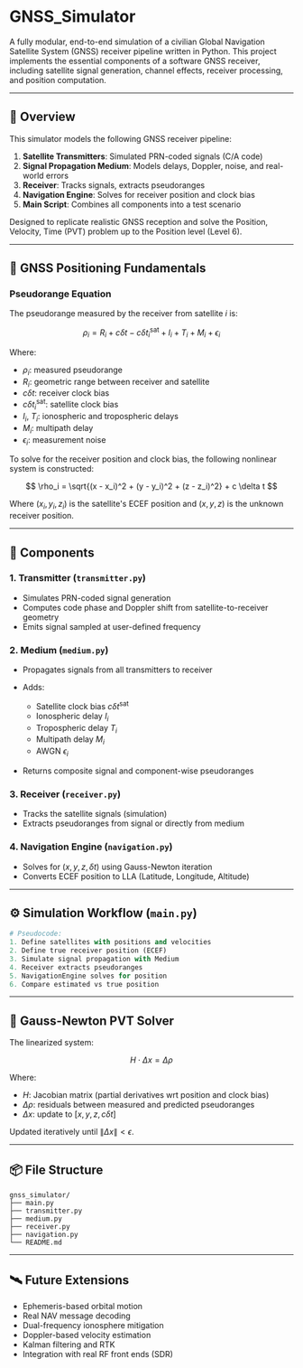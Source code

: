 # GNSS\_Simulator

A fully modular, end-to-end simulation of a civilian Global Navigation Satellite System (GNSS) receiver pipeline written in Python. This project implements the essential components of a software GNSS receiver, including satellite signal generation, channel effects, receiver processing, and position computation.

---

## 🚀 Overview

This simulator models the following GNSS receiver pipeline:

1. **Satellite Transmitters**: Simulated PRN-coded signals (C/A code)
2. **Signal Propagation Medium**: Models delays, Doppler, noise, and real-world errors
3. **Receiver**: Tracks signals, extracts pseudoranges
4. **Navigation Engine**: Solves for receiver position and clock bias
5. **Main Script**: Combines all components into a test scenario

Designed to replicate realistic GNSS reception and solve the Position, Velocity, Time (PVT) problem up to the Position level (Level 6).

---

## 📐 GNSS Positioning Fundamentals

### Pseudorange Equation

The pseudorange measured by the receiver from satellite $i$ is:

$$
\rho_i = R_i + c \delta t - c \delta t_i^{\text{sat}} + I_i + T_i + M_i + \epsilon_i
$$

Where:

* $\rho_i$: measured pseudorange
* $R_i$: geometric range between receiver and satellite
* $c \delta t$: receiver clock bias
* $c \delta t_i^{\text{sat}}$: satellite clock bias
* $I_i$, $T_i$: ionospheric and tropospheric delays
* $M_i$: multipath delay
* $\epsilon_i$: measurement noise

To solve for the receiver position and clock bias, the following nonlinear system is constructed:

$$
\rho_i = \sqrt{(x - x_i)^2 + (y - y_i)^2 + (z - z_i)^2} + c \delta t
$$

Where $(x_i, y_i, z_i)$ is the satellite's ECEF position and $(x, y, z)$ is the unknown receiver position.

---

## 🧱 Components

### 1. Transmitter (`transmitter.py`)

* Simulates PRN-coded signal generation
* Computes code phase and Doppler shift from satellite-to-receiver geometry
* Emits signal sampled at user-defined frequency

### 2. Medium (`medium.py`)

* Propagates signals from all transmitters to receiver
* Adds:

  * Satellite clock bias $c\delta t^{\text{sat}}$
  * Ionospheric delay $I_i$
  * Tropospheric delay $T_i$
  * Multipath delay $M_i$
  * AWGN $\epsilon_i$
* Returns composite signal and component-wise pseudoranges

### 3. Receiver (`receiver.py`)

* Tracks the satellite signals (simulation)
* Extracts pseudoranges from signal or directly from medium

### 4. Navigation Engine (`navigation.py`)

* Solves for $(x, y, z, \delta t)$ using Gauss-Newton iteration
* Converts ECEF position to LLA (Latitude, Longitude, Altitude)

---

## ⚙️ Simulation Workflow (`main.py`)

```python
# Pseudocode:
1. Define satellites with positions and velocities
2. Define true receiver position (ECEF)
3. Simulate signal propagation with Medium
4. Receiver extracts pseudoranges
5. NavigationEngine solves for position
6. Compare estimated vs true position
```

---

## 📌 Gauss-Newton PVT Solver

The linearized system:

$$
H \cdot \Delta x = \Delta \rho
$$

Where:

* $H$: Jacobian matrix (partial derivatives wrt position and clock bias)
* $\Delta \rho$: residuals between measured and predicted pseudoranges
* $\Delta x$: update to $[x, y, z, c\delta t]$

Updated iteratively until $\|\Delta x\| < \epsilon$.

---

## 📦 File Structure

```
gnss_simulator/
├── main.py
├── transmitter.py
├── medium.py
├── receiver.py
├── navigation.py
└── README.md
```

---

## 🛰️ Future Extensions

* Ephemeris-based orbital motion
* Real NAV message decoding
* Dual-frequency ionosphere mitigation
* Doppler-based velocity estimation
* Kalman filtering and RTK
* Integration with real RF front ends (SDR)
